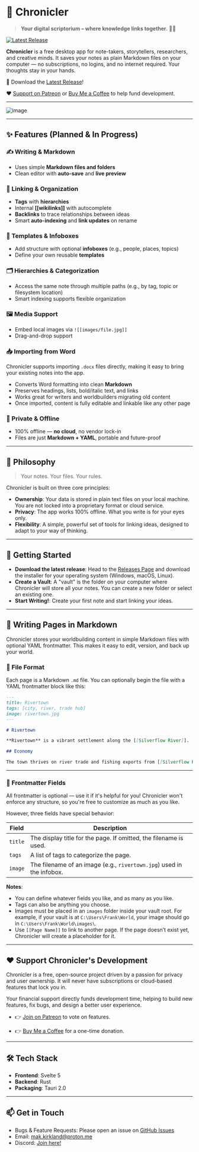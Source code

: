# 🧭 Chronicler

> **Your digital scriptorium – where knowledge links together.** 🧙‍♂️

[![Latest Release](https://img.shields.io/github/v/release/mak-kirkland/chronicler?label=release)](https://github.com/mak-kirkland/chronicler/releases/latest)

**Chronicler** is a free desktop app for note-takers, storytellers, researchers, and creative minds. It saves your notes as plain Markdown files on your computer — no subscriptions, no logins, and no internet required. Your thoughts stay in your hands.

🎉 Download the [Latest Release](https://github.com/mak-kirkland/chronicler/releases/latest)!

❤️ [Support on Patreon](https://patreon.com/ChroniclerNotes) or [Buy Me a Coffee](https://buymeacoffee.com/chronicler) to help fund development.

---

![image](https://github.com/user-attachments/assets/6786c1fd-755b-428c-8bab-65503212c4bf)

---

## ✨ Features (Planned & In Progress)

### ✍️ Writing & Markdown

- Uses simple **Markdown files and folders**
- Clean editor with **auto-save** and **live preview**

### 🔗 Linking & Organization

- **Tags** with **hierarchies**
- Internal **[[wikilinks]]** with autocomplete
- **Backlinks** to trace relationships between ideas
- Smart **auto-indexing** and **link updates** on rename

### 📇 Templates & Infoboxes

- Add structure with optional **infoboxes** (e.g., people, places, topics)
- Define your own reusable **templates**

### 🗂️ Hierarchies & Categorization

- Access the same note through multiple paths (e.g., by tag, topic or filesystem location)
- Smart indexing supports flexible organization

### 🖼️ Media Support

- Embed local images via `![[images/file.jpg]]`
- Drag-and-drop support

### 📥 Importing from Word

Chronicler supports importing `.docx` files directly, making it easy to bring your existing notes into the app.

- Converts Word formatting into clean **Markdown**
- Preserves headings, lists, bold/italic text, and links
- Works great for writers and worldbuilders migrating old content
- Once imported, content is fully editable and linkable like any other page

### 🔐 Private & Offline

- 100% offline — **no cloud**, no vendor lock-in
- Files are just **Markdown + YAML**, portable and future-proof

---

## 🧭 Philosophy

> Your notes. Your files. Your rules.

Chronicler is built on three core principles:

- **Ownership**: Your data is stored in plain text files on your local machine. You are not locked into a proprietary format or cloud service.
- **Privacy**: The app works 100% offline. What you write is for your eyes only.
- **Flexibility**: A simple, powerful set of tools for linking ideas, designed to adapt to your way of thinking.

---

## 🚀 Getting Started

- **Download the latest release**: Head to the [Releases Page](https://github.com/mak-kirkland/chronicler/releases) and download the installer for your operating system (Windows, macOS, Linux).
- **Create a Vault**: A "vault" is the folder on your computer where Chronicler will store all your notes. You can create a new folder or select an existing one.
- **Start Writing!**: Create your first note and start linking your ideas.

---

## 📝 Writing Pages in Markdown

Chronicler stores your worldbuilding content in simple Markdown files with optional YAML frontmatter. This makes it easy to edit, version, and back up your world.

### 📄 File Format

Each page is a Markdown `.md` file. You can optionally begin the file with a YAML frontmatter block like this:

```markdown
---
title: Rivertown
tags: [city, river, trade hub]
image: rivertown.jpg
---

# Rivertown

**Rivertown** is a vibrant settlement along the [[Silverflow River]].

## Economy

The town thrives on river trade and fishing exports from [[Silverflow River|Silverflow]].
```

---

### 🧠 Frontmatter Fields

All frontmatter is optional — use it if it's helpful for you! Chronicler won't enforce any structure, so you're free to customize as much as you like.

However, three fields have special behavior:

| Field   | Description |
|---------|-------------|
| `title` | The display title for the page. If omitted, the filename is used. |
| `tags`  | A list of tags to categorize the page. |
| `image` | The filename of an image (e.g., `rivertown.jpg`) used in the infobox. |

**Notes**:
- You can define whatever fields you like, and as many as you like.
- Tags can also be anything you choose.
- Images must be placed in an `images` folder inside your vault root.
  For example, if your vault is at `C:\Users\Frank\World`, your image should go in `C:\Users\Frank\World\images\`.
- Use `[[Page Name]]` to link to another page. If the page doesn’t exist yet, Chronicler will create a placeholder for it.

---

## ❤️ Support Chronicler's Development

Chronicler is a free, open-source project driven by a passion for privacy and user ownership. It will never have subscriptions or cloud-based features that lock you in.

Your financial support directly funds development time, helping to build new features, fix bugs, and design a better user experience.

- 👉 [Join on Patreon](https://patreon.com/ChroniclerNotes) to vote on features.

- 👉 [Buy Me a Coffee](https://buymeacoffee.com/chronicler) for a one-time donation.

---

## 🛠️ Tech Stack

- **Frontend**: Svelte 5
- **Backend**: Rust
- **Packaging**: Tauri 2.0

---

## 📫 Get in Touch

- Bugs & Feature Requests: Please open an issue on [GitHub Issues](https://github.com/mak-kirkland/chronicler/issues)
- Email: [mak.kirkland@proton.me](mailto:mak.kirkland@proton.me)
- Discord: [Join here!](https://discord.gg/cXJwcbe2b7)
